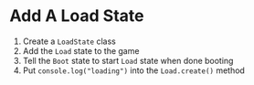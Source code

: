 # Add A Load State

1. Create a `LoadState` class
1. Add the `Load` state to the game
1. Tell the `Boot` state to start `Load` state when done booting
1. Put `console.log("loading")` into the `Load.create()` method
